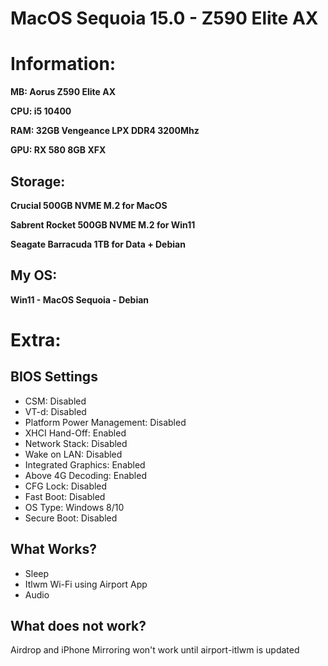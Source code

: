 # MacOS Sequoia 15.0 - Z590 Elite AX

# Information:
**MB: Aorus Z590 Elite AX**

**CPU: i5 10400**

**RAM: 32GB Vengeance LPX DDR4 3200Mhz**

**GPU: RX 580 8GB XFX**
## Storage:

**Crucial 500GB NVME M.2 for MacOS**

**Sabrent Rocket 500GB NVME M.2 for Win11**

**Seagate Barracuda 1TB for Data + Debian**

## My OS:

**Win11 - MacOS Sequoia - Debian**

# Extra:
## BIOS Settings
* CSM: Disabled
* VT-d: Disabled
* Platform Power Management: Disabled
* XHCI Hand-Off: Enabled
* Network Stack: Disabled
* Wake on LAN: Disabled
* Integrated Graphics: Enabled
* Above 4G Decoding: Enabled
* CFG Lock: Disabled
* Fast Boot: Disabled
* OS Type: Windows 8/10
* Secure Boot: Disabled

## What Works?

* Sleep
* Itlwm Wi-Fi using Airport App
* Audio

## What does not work?

Airdrop and iPhone Mirroring won't work until airport-itlwm is updated
